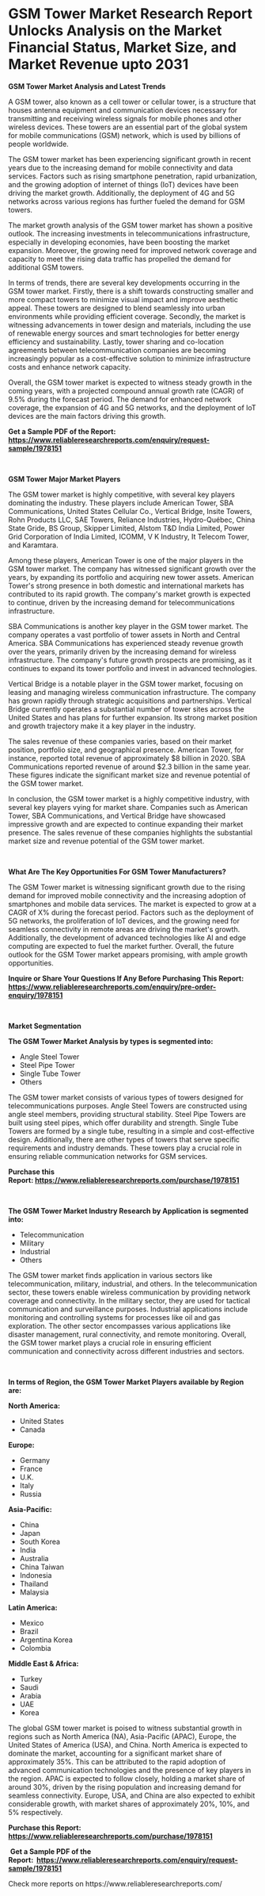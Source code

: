 <p><h1>GSM Tower Market Research Report Unlocks Analysis on the Market Financial Status, Market Size, and Market Revenue upto 2031</h1></p><p><strong>GSM Tower Market Analysis and Latest Trends</strong></p>
<p><p>A GSM tower, also known as a cell tower or cellular tower, is a structure that houses antenna equipment and communication devices necessary for transmitting and receiving wireless signals for mobile phones and other wireless devices. These towers are an essential part of the global system for mobile communications (GSM) network, which is used by billions of people worldwide.</p><p>The GSM tower market has been experiencing significant growth in recent years due to the increasing demand for mobile connectivity and data services. Factors such as rising smartphone penetration, rapid urbanization, and the growing adoption of internet of things (IoT) devices have been driving the market growth. Additionally, the deployment of 4G and 5G networks across various regions has further fueled the demand for GSM towers.</p><p>The market growth analysis of the GSM tower market has shown a positive outlook. The increasing investments in telecommunications infrastructure, especially in developing economies, have been boosting the market expansion. Moreover, the growing need for improved network coverage and capacity to meet the rising data traffic has propelled the demand for additional GSM towers.</p><p>In terms of trends, there are several key developments occurring in the GSM tower market. Firstly, there is a shift towards constructing smaller and more compact towers to minimize visual impact and improve aesthetic appeal. These towers are designed to blend seamlessly into urban environments while providing efficient coverage. Secondly, the market is witnessing advancements in tower design and materials, including the use of renewable energy sources and smart technologies for better energy efficiency and sustainability. Lastly, tower sharing and co-location agreements between telecommunication companies are becoming increasingly popular as a cost-effective solution to minimize infrastructure costs and enhance network capacity.</p><p>Overall, the GSM tower market is expected to witness steady growth in the coming years, with a projected compound annual growth rate (CAGR) of 9.5% during the forecast period. The demand for enhanced network coverage, the expansion of 4G and 5G networks, and the deployment of IoT devices are the main factors driving this growth.</p></p>
<p><strong>Get a Sample PDF of the Report:&nbsp; <a href="https://www.reliableresearchreports.com/enquiry/request-sample/1978151">https://www.reliableresearchreports.com/enquiry/request-sample/1978151</a></strong></p>
<p>&nbsp;</p>
<p><strong>GSM Tower Major Market Players</strong></p>
<p><p>The GSM tower market is highly competitive, with several key players dominating the industry. These players include American Tower, SBA Communications, United States Cellular Co., Vertical Bridge, Insite Towers, Rohn Products LLC, SAE Towers, Reliance Industries, Hydro-Québec, China State Gride, BS Group, Skipper Limited, Alstom T&D India Limited, Power Grid Corporation of India Limited, ICOMM, V K Industry, It Telecom Tower, and Karamtara. </p><p>Among these players, American Tower is one of the major players in the GSM tower market. The company has witnessed significant growth over the years, by expanding its portfolio and acquiring new tower assets. American Tower's strong presence in both domestic and international markets has contributed to its rapid growth. The company's market growth is expected to continue, driven by the increasing demand for telecommunications infrastructure.</p><p>SBA Communications is another key player in the GSM tower market. The company operates a vast portfolio of tower assets in North and Central America. SBA Communications has experienced steady revenue growth over the years, primarily driven by the increasing demand for wireless infrastructure. The company's future growth prospects are promising, as it continues to expand its tower portfolio and invest in advanced technologies.</p><p>Vertical Bridge is a notable player in the GSM tower market, focusing on leasing and managing wireless communication infrastructure. The company has grown rapidly through strategic acquisitions and partnerships. Vertical Bridge currently operates a substantial number of tower sites across the United States and has plans for further expansion. Its strong market position and growth trajectory make it a key player in the industry.</p><p>The sales revenue of these companies varies, based on their market position, portfolio size, and geographical presence. American Tower, for instance, reported total revenue of approximately $8 billion in 2020. SBA Communications reported revenue of around $2.3 billion in the same year. These figures indicate the significant market size and revenue potential of the GSM tower market.</p><p>In conclusion, the GSM tower market is a highly competitive industry, with several key players vying for market share. Companies such as American Tower, SBA Communications, and Vertical Bridge have showcased impressive growth and are expected to continue expanding their market presence. The sales revenue of these companies highlights the substantial market size and revenue potential of the GSM tower market.</p></p>
<p>&nbsp;</p>
<p><strong>What Are The Key Opportunities For GSM Tower Manufacturers?</strong></p>
<p><p>The GSM Tower market is witnessing significant growth due to the rising demand for improved mobile connectivity and the increasing adoption of smartphones and mobile data services. The market is expected to grow at a CAGR of X% during the forecast period. Factors such as the deployment of 5G networks, the proliferation of IoT devices, and the growing need for seamless connectivity in remote areas are driving the market's growth. Additionally, the development of advanced technologies like AI and edge computing are expected to fuel the market further. Overall, the future outlook for the GSM Tower market appears promising, with ample growth opportunities.</p></p>
<p><strong>Inquire or Share Your Questions If Any Before Purchasing This Report: <a href="https://www.reliableresearchreports.com/enquiry/pre-order-enquiry/1978151">https://www.reliableresearchreports.com/enquiry/pre-order-enquiry/1978151</a></strong></p>
<p>&nbsp;</p>
<p><strong>Market Segmentation</strong></p>
<p><strong>The GSM Tower Market Analysis by types is segmented into:</strong></p>
<p><ul><li>Angle Steel Tower</li><li>Steel Pipe Tower</li><li>Single Tube Tower</li><li>Others</li></ul></p>
<p><p>The GSM tower market consists of various types of towers designed for telecommunications purposes. Angle Steel Towers are constructed using angle steel members, providing structural stability. Steel Pipe Towers are built using steel pipes, which offer durability and strength. Single Tube Towers are formed by a single tube, resulting in a simple and cost-effective design. Additionally, there are other types of towers that serve specific requirements and industry demands. These towers play a crucial role in ensuring reliable communication networks for GSM services.</p></p>
<p><strong>Purchase this Report:&nbsp;<a href="https://www.reliableresearchreports.com/purchase/1978151">https://www.reliableresearchreports.com/purchase/1978151</a></strong></p>
<p>&nbsp;</p>
<p><strong>The GSM Tower Market Industry Research by Application is segmented into:</strong></p>
<p><ul><li>Telecommunication</li><li>Military</li><li>Industrial</li><li>Others</li></ul></p>
<p><p>The GSM tower market finds application in various sectors like telecommunication, military, industrial, and others. In the telecommunication sector, these towers enable wireless communication by providing network coverage and connectivity. In the military sector, they are used for tactical communication and surveillance purposes. Industrial applications include monitoring and controlling systems for processes like oil and gas exploration. The other sector encompasses various applications like disaster management, rural connectivity, and remote monitoring. Overall, the GSM tower market plays a crucial role in ensuring efficient communication and connectivity across different industries and sectors.</p></p>
<p>&nbsp;</p>
<p><strong>In terms of Region, the GSM Tower Market Players available by Region are:</strong></p>
<p>
    <p> <strong> North America: </strong>
        <ul>
            <li>United States</li>
            <li>Canada</li>
        </ul>
        </p> 
    <p> <strong> Europe: </strong>
        <ul>
            <li>Germany</li>
            <li>France</li>
            <li>U.K.</li>
            <li>Italy</li>
            <li>Russia</li>
        </ul>
        </p> 
    <p> <strong> Asia-Pacific: </strong>
        <ul>
            <li>China</li>
            <li>Japan</li>
            <li>South Korea</li>
            <li>India</li>
            <li>Australia</li>
            <li>China Taiwan</li>
            <li>Indonesia</li>
            <li>Thailand</li>
            <li>Malaysia</li>
        </ul>
        </p> 
    <p> <strong> Latin America: </strong>
        <ul>
            <li>Mexico</li>
            <li>Brazil</li>
            <li>Argentina Korea</li>
            <li>Colombia</li>
        </ul>
        </p> 
    <p> <strong> Middle East & Africa: </strong>
        <ul>
            <li>Turkey</li>
            <li>Saudi</li>
            <li>Arabia</li>
            <li>UAE</li>
            <li>Korea</li>
        </ul>
    </p>
    </p>
<p><p>The global GSM tower market is poised to witness substantial growth in regions such as North America (NA), Asia-Pacific (APAC), Europe, the United States of America (USA), and China. North America is expected to dominate the market, accounting for a significant market share of approximately 35%. This can be attributed to the rapid adoption of advanced communication technologies and the presence of key players in the region. APAC is expected to follow closely, holding a market share of around 30%, driven by the rising population and increasing demand for seamless connectivity. Europe, USA, and China are also expected to exhibit considerable growth, with market shares of approximately 20%, 10%, and 5% respectively.</p></p>
<p><strong>Purchase this Report: <a href="https://www.reliableresearchreports.com/purchase/1978151">https://www.reliableresearchreports.com/purchase/1978151</a></strong></p>
<p>&nbsp;<strong>Get a Sample PDF of the Report:&nbsp;&nbsp;<a href="https://www.reliableresearchreports.com/enquiry/request-sample/1978151">https://www.reliableresearchreports.com/enquiry/request-sample/1978151</a></strong></p>
<p><strong></strong></p>
<p>Check more reports on https://www.reliableresearchreports.com/</p>